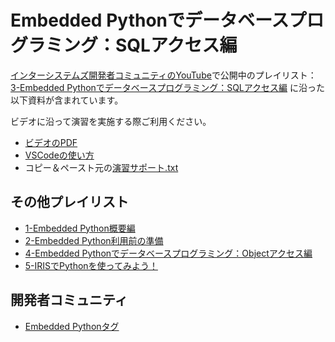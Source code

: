 # Embedded Pythonでデータベースプログラミング：SQLアクセス編

[インターシステムズ開発者コミュニティのYouTube](https://www.youtube.com/channel/UC-fNl739w4X0K6_vkcE76GQ)で公開中のプレイリスト：[3-Embedded Pythonでデータベースプログラミング：SQLアクセス編](https://www.youtube.com/playlist?list=PLzSN_5VbNaxDAPjSBe5F-uGbGkoJqcerL) に沿った以下資料が含まれています。

ビデオに沿って演習を実施する際ご利用ください。

- [ビデオのPDF](./EmbeddedPython-SQL編.pdf)
- [VSCodeの使い方](./VSCode-演習補足.pdf)
- コピー＆ペースト元の[演習サポート.txt](./演習サポート.txt)

## その他プレイリスト

- [1-Embedded Python概要編](https://www.youtube.com/playlist?list=PLzSN_5VbNaxBowDUZQfqL3bvaXpkCMPW2)
- [2-Embedded Python利用前の準備](https://www.youtube.com/playlist?list=PLzSN_5VbNaxCqdcK4yiFwzXe041RBtD6V)
- [4-Embedded Pythonでデータベースプログラミング：Objectアクセス編](https://www.youtube.com/playlist?list=PLzSN_5VbNaxBnEb5rq-676b1l7Ym6INjL)
- [5-IRISでPythonを使ってみよう！](https://www.youtube.com/playlist?list=PLzSN_5VbNaxBLXlC9oCgwPtxBilT8tJ96)

## 開発者コミュニティ
- [Embedded Pythonタグ](https://jp.community.intersystems.com/tags/embedded-python)